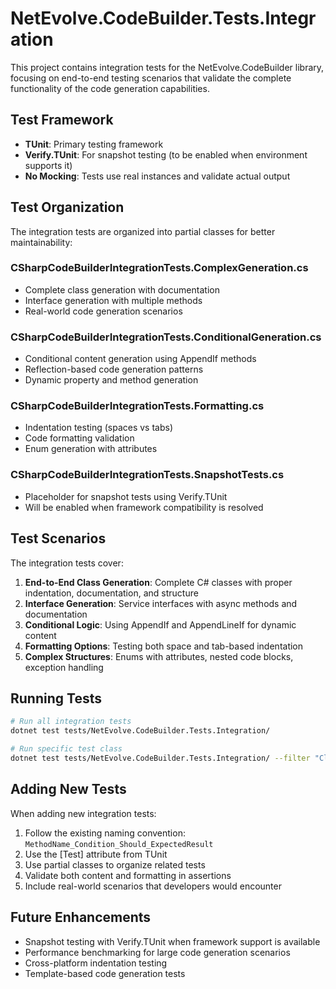 # NetEvolve.CodeBuilder.Tests.Integration

This project contains integration tests for the NetEvolve.CodeBuilder library, focusing on end-to-end testing scenarios that validate the complete functionality of the code generation capabilities.

## Test Framework

- **TUnit**: Primary testing framework
- **Verify.TUnit**: For snapshot testing (to be enabled when environment supports it)
- **No Mocking**: Tests use real instances and validate actual output

## Test Organization

The integration tests are organized into partial classes for better maintainability:

### CSharpCodeBuilderIntegrationTests.ComplexGeneration.cs
- Complete class generation with documentation
- Interface generation with multiple methods
- Real-world code generation scenarios

### CSharpCodeBuilderIntegrationTests.ConditionalGeneration.cs
- Conditional content generation using AppendIf methods
- Reflection-based code generation patterns
- Dynamic property and method generation

### CSharpCodeBuilderIntegrationTests.Formatting.cs
- Indentation testing (spaces vs tabs)
- Code formatting validation
- Enum generation with attributes

### CSharpCodeBuilderIntegrationTests.SnapshotTests.cs
- Placeholder for snapshot tests using Verify.TUnit
- Will be enabled when framework compatibility is resolved

## Test Scenarios

The integration tests cover:

1. **End-to-End Class Generation**: Complete C# classes with proper indentation, documentation, and structure
2. **Interface Generation**: Service interfaces with async methods and documentation
3. **Conditional Logic**: Using AppendIf and AppendLineIf for dynamic content
4. **Formatting Options**: Testing both space and tab-based indentation
5. **Complex Structures**: Enums with attributes, nested code blocks, exception handling

## Running Tests

```bash
# Run all integration tests
dotnet test tests/NetEvolve.CodeBuilder.Tests.Integration/

# Run specific test class
dotnet test tests/NetEvolve.CodeBuilder.Tests.Integration/ --filter "ClassName=CSharpCodeBuilderIntegrationTests"
```

## Adding New Tests

When adding new integration tests:

1. Follow the existing naming convention: `MethodName_Condition_Should_ExpectedResult`
2. Use the [Test] attribute from TUnit
3. Use partial classes to organize related tests
4. Validate both content and formatting in assertions
5. Include real-world scenarios that developers would encounter

## Future Enhancements

- Snapshot testing with Verify.TUnit when framework support is available
- Performance benchmarking for large code generation scenarios
- Cross-platform indentation testing
- Template-based code generation tests